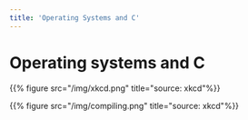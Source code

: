 ```yaml
---
title: 'Operating Systems and C'
---
```


# Operating systems and C

{{% figure src="/img/xkcd.png" title="source: xkcd"%}}

{{% figure src="/img/compiling.png" title="source: xkcd"%}}
